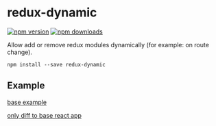 # redux-dynamic

[![npm version](https://img.shields.io/npm/v/redux-dynamic.svg?style=flat-square)](https://www.npmjs.com/package/redux-dynamic)
[![npm downloads](https://img.shields.io/npm/dm/redux-dynamic.svg?style=flat-square)](https://www.npmjs.com/package/redux-dynamic)

Allow add or remove redux modules dynamically (for example: on route change).

```
npm install --save redux-dynamic
```

## Example

[base example](https://github.com/pofigizm/redux-dynamic/tree/master/example)

[only diff to base react app](https://github.com/pofigizm/redux-dynamic/commit/e517ff64a05aad8a118f0ca5e04d4df2b2c8890c)
